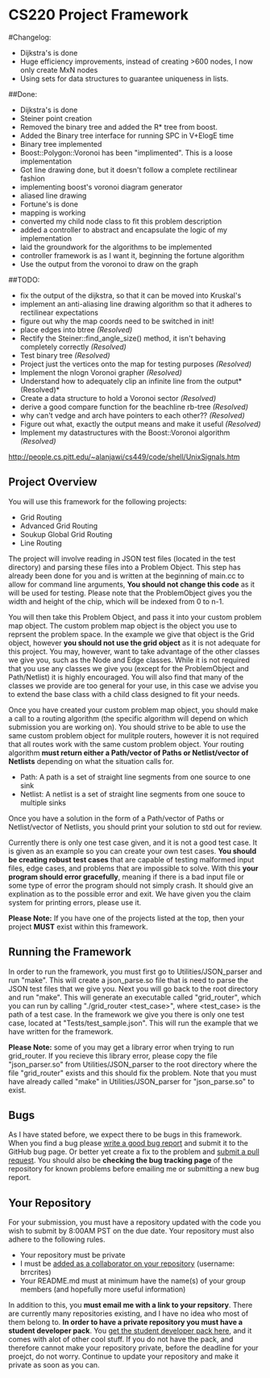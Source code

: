 CS220 Project Framework
===============
#Changelog:
 
  - Dijkstra's is done
  - Huge efficiency improvements, instead of creating >600 nodes, I now only create MxN nodes
  - Using sets for data structures to guarantee uniqueness in lists.
  
##Done:

 - Dijkstra's is done
 - Steiner point creation
 - Removed the binary tree and added the R* tree from boost.
 - Added the Binary tree interface for running SPC in V+ElogE time
 - Binary tree implemented
 - Boost::Polygon::Voronoi has been "implimented".  This is a loose implementation
 - Got line drawing done, but it doesn't follow a complete rectilinear fashion
 - implementing boost's voronoi diagram generator
 - aliased line drawing
 - Fortune's is done
 - mapping is working
 - converted my child node class to fit this problem description
 - added a controller to abstract and encapsulate the logic of my implementation
 - laid the groundwork for the algorithms to be implemented
 - controller framework is as I want it, beginning the fortune algorithm
 - Use the output from the voronoi to draw on the graph

##TODO:
 
 - fix the output of the dijkstra, so that it can be moved into Kruskal's
 - implement an anti-aliasing line drawing algorithm so that it adheres to rectilinear expectations
 - figure out why the map coords need to be switched in init!
 - place edges into btree *(Resolved)*
 - Rectify the Steiner::find_angle_size() method, it isn't behaving completely correctly *(Resolved)*
 - Test binary tree *(Resolved)*
 - Project just the vertices onto the map for testing purposes *(Resolved)*
 - Implement the nlogn Voronoi grapher *(Resolved)*
 - Understand how to adequately clip an infinite line from the output*(Resolved)*
 - Create a data structure to hold a Voronoi sector *(Resolved)*
 - derive a good compare function for the beachline rb-tree *(Resolved)*
 - why can't vedge and arch have pointers to each other?? *(Resolved)*
 - Figure out what, exactly the output means and make it useful *(Resolved)*
 - Implement my datastructures with the Boost::Voronoi algorithm *(Resolved)*
 
http://people.cs.pitt.edu/~alanjawi/cs449/code/shell/UnixSignals.htm 
 
## Project Overview

You will use this framework for the following projects:

- Grid Routing
- Advanced Grid Routing
- Soukup Global Grid Routing
- Line Routing

The project will involve reading in JSON test files (located in the test directory) and parsing these files into a Problem Object. This step has already been done for you and is written at the beginning of main.cc to allow for command line arguments, **You should not change this code** as it will be used for testing. Please note that the ProblemObject gives you the width and height of the chip, which will be indexed from 0 to n-1.

You will then take this Problem Object, and pass it into your custom problem map object. The custom problem map object is the object you use to reprsent the problem space. In the example we give that object is the Grid object, however **you should not use the grid object** as it is not adequate for this project. You may, however, want to take advantage of the other classes we give you, such as the Node and Edge classes. While it is not required that you use any classes we give you (except for the ProblemObject and Path/Netlist) it is highly encouraged. You will also find that many of the classes we provide are too general for your use, in this case we advise you to extend the base class with a child class designed to fit your needs.

Once you have created your custom problem map object, you should make a call to a routing algorithm (the specific algorithm will depend on which submission you are working on). You should strive to be able to use the same custom problem object for mulitple routers, however it is not required that all routes work with the same custom problem object. Your routing algorithm **must return either a Path/vector of Paths or Netlist/vector of Netlists** depending on what the situation calls for.

- Path: A path is a set of straight line segments from one source to one sink
- Netlist: A netlist is a set of straight line segments from one souce to multiple sinks

Once you have a solution in the form of a Path/vector of Paths or Netlist/vector of Netlists, you should print your solution to std out for review.

Currently there is only one test case given, and it is not a good test case. It is given as an example so you can create your own test cases. **You should be creating robust test cases** that are capable of testing malformed input files, edge cases, and problems that are impossible to solve. With this **your program should error gracefully**, meaning if there is a bad input file or some type of error the program should not simply crash. It should give an explination as to the possible error and exit. We have given you the claim system for printing errors, please use it.

**Please Note:** If you have one of the projects listed at the top, then your project **MUST** exist within this framework.

## Running the Framework

In order to run the framework, you must first go to Utilities/JSON_parser and run "make". This will create a json_parse.so file that is need to parse the JSON test files that we give you. Next you will go back to the root directory and run "make". This will generate an executable called "grid_router", which you can run by calling "./grid_router <test_case>", where <test_case> is the path of a test case. In the framework we give you there is only one test case, located at "Tests/test_sample.json". This will run the example that we have written for the framework.

**Please Note:** some of you may get a library error when trying to run grid_router. If you recieve this library error, please copy the file "json_parser.so" from Utilities/JSON_parser to the root directory where the file "grid_router" exists and this should fix the problem. Note that you must have already called "make" in Utilities/JSON_parser for "json_parse.so" to exist.

## Bugs

As I have stated before, we expect there to be bugs in this framework. When you find a bug please [write a good bug report](http://www.chiark.greenend.org.uk/~sgtatham/bugs.html) and submit it to the GitHub bug page. Or better yet create a fix to the problem and [submit a pull request](https://help.github.com/articles/using-pull-requests/). You should also be **checking the bug tracking page** of the repository for known problems before emailing me or submitting a new bug report.

## Your Repository

For your submission, you must have a repository updated with the code you wish to submit by 8:00AM PST on the due date. Your repository must also adhere to the following rules.

- Your repository must be private
- I must be [added as a collaborator on your repository](https://help.github.com/articles/adding-collaborators-to-a-personal-repository/) (username: brrcrites)
- Your README.md must at minimum have the name(s) of your group members (and hopefully more useful information)

In addition to this, you **must email me with a link to your repsitory**. There are currently many repositories existing, and I have no idea who most of them belong to. **In order to have a private repository you must have a student developer pack**. You [get the student developer pack here](https://education.github.com/pack), and it comes with alot of other cool stuff. If you do not have the pack, and therefore cannot make your repository private, before the deadline for your proejct, do not worry. Continue to update your repository and make it private as soon as you can.


